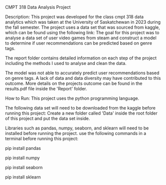 CMPT 318  Data Analysis Project

Description:
This project was developed for the class cmpt 318 data analytics which was taken at the University of Saskatchewan in 2023 during the fall semester.
The project uses a data set that was sourced from kaggle, which can be found using the following link: 
The goal for this project was to analyse a data set of user video games from steam and construct a model to determine if user recommendations can be predicted based on genre tags.

The report folder contains detailed information on each step of the project including the methods I used to analyse and clean the data.

The model was not able to accurately predict user recommendations based on genre tags. A lack of data and data diversity may have contributed to this outcome.
More details on the projects outcome can be found in the results.pdf file inside the 'Report' folder.



How to Run:
This project uses the python programming language.

The following data set will need to be downloaded from the kaggle before running this project: 
Create a new folder called 'Data' inside the root folder of this project and put the data set inside.

Libraries such as pandas, numpy, seaborn, and sklearn will need to be installed before running the project.
use the following commands in a terminal before running this project:

pip install pandas

pip install numpy

pip install seaborn

pip install sklearn
